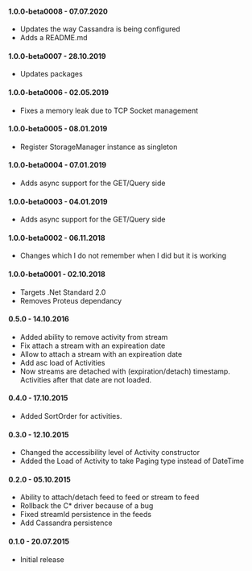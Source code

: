 #### 1.0.0-beta0008 - 07.07.2020
* Updates the way Cassandra is being configured
* Adds a README.md

#### 1.0.0-beta0007 - 28.10.2019
* Updates packages

#### 1.0.0-beta0006 - 02.05.2019
* Fixes a memory leak due to TCP Socket management

#### 1.0.0-beta0005 - 08.01.2019
* Register StorageManager instance as singleton

#### 1.0.0-beta0004 - 07.01.2019
* Adds async support for the GET/Query side

#### 1.0.0-beta0003 - 04.01.2019
* Adds async support for the GET/Query side

#### 1.0.0-beta0002 - 06.11.2018
* Changes which I do not remember when I did but it is working

#### 1.0.0-beta0001 - 02.10.2018
* Targets .Net Standard 2.0
* Removes Proteus dependancy

#### 0.5.0 - 14.10.2016
* Added ability to remove activity from stream
* Fix attach a stream with an expireation date
* Allow to attach a stream with an expireation date
* Add asc load of Activities
* Now streams are detached with (expiration/detach) timestamp. Activities after that date are not loaded.

#### 0.4.0 - 17.10.2015
* Added SortOrder for activities.

#### 0.3.0 - 12.10.2015
* Changed the accessibility level of Activity constructor
* Added  the Load of Activity to take Paging type instead of DateTime

#### 0.2.0 - 05.10.2015
* Ability to attach/detach feed to feed or stream to feed
* Rollback the C* driver because of a bug
* Fixed streamId persistence in the feeds
* Add Cassandra persistence

#### 0.1.0 - 20.07.2015
* Initial release
